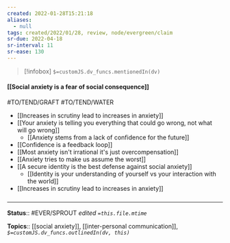 ```yaml
---
created: 2022-01-28T15:21:18 
aliases:
  - null
tags: created/2022/01/28, review, node/evergreen/claim
sr-due: 2022-04-18
sr-interval: 11
sr-ease: 130
---
```

> [!infobox]
`$=customJS.dv_funcs.mentionedIn(dv)`

#### [[Social anxiety is a fear of social consequence]] 

#TO/TEND/GRAFT #TO/TEND/WATER 
- [[Increases in scrutiny lead to increases in anxiety]]
- [[Your anxiety is telling you everything that could go wrong, not what will go wrong]]
	- [[Anxiety stems from a lack of confidence for the future]]
- [[Confidence is a feedback loop]]
- [[Most anxiety isn't irrational it's just overcompensation]]
- [[Anxiety tries to make us assume the worst]]
- [[A secure identity is the best defense against social anxiety]]
	- [[Identity is your understanding of yourself vs your interaction with the world]]
- [[Increases in scrutiny lead to increases in anxiety]]

### <hr class="footnote"/>

**Status**:: #EVER/SPROUT 
*edited `=this.file.mtime`*

**Topics**:: [[social anxiety]], [[inter-personal communication]], 
*`$=customJS.dv_funcs.outlinedIn(dv, this)`*

